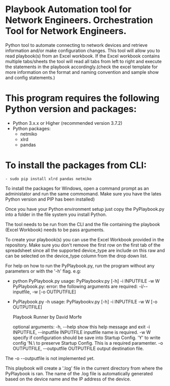
# Playbook Automation tool for Network Engineers. Orchestration Tool for Network Engineers.
Python tool to automate connecting to network devices and retrieve information and/or make configuration changes.
This tool will allow you to read playbook(s) from an Excel workbook. If the Excel workbook contains multiple tabs/sheets the tool will read all tabs from left to right and execute the statements in the playbook accordingly.(check the excel template for more information on the format and naming convention and sample show and config statements.)

# This program requires the following Python version and packages:
  - Python 3.x.x or Higher (recommended version 3.7.2)
  - Python packages:
    - netmiko
    - xlrd
    - pandas

# To install the packages from CLI:
    - sudo pip install xlrd pandas netmiko
  
To install the packages for Windows, open a command prompt as an administator and run the same commomand. Make sure you have the lates Python version and PIP has been installed)

Once you have your Python environment setup just copy the PyPlaybook.py into a folder in the file system you install Python.

The tool needs to be run from the CLI and the file containing the playbook (Excel Workbook) needs to be pass arguments.

To create your playbook(s) you can use the Excel Workbook provided in the repository. Make sure you don't remove the first row on the first tab of the spreadsheet since all the supported device_type are include on this raw and can be selected on the device_type column from the drop down list.

For help on how to run the PyPlaybook.py, run the program without any parameters or with the '-h' flag. e.g:
 
  - python PyPlaybook.py
    usage: PyPlaybookv.py [-h] -i INPUTFILE -w W
    PyPlaybook.py: error: the following arguments are required: -i/--inputfile, -w [-o OUTPUTFILE]
    
  - PyPlaybook.py -h
    usage: PyPlaybookv.py [-h] -i INPUTFILE -w W [-o OUTPUTFILE]

    Playbook Runner by David Morfe

    optional arguments:
      -h, --help            show this help message and exit
      -i INPUTFILE, --inputfile INPUTFILE
                            inputfile name is required.
      -w W                  specify if configuration should be save into Startup
                            Config. 'Y' to write config 'N.\ to preserve Startup
                            Config. This is a required paramenter.
      -o OUTPUTFILE, --outputfile OUTPUTFILE
                            output destination file.

The -o --outputfile is not implemented yet.                            

This playbook will create a '.log' file in the current directory from where the PyPlaybook is ran. The name of the .log file is automatically generated based on the device name and the IP address of the device.
